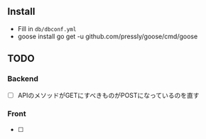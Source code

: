 ## Install
- Fill in `db/dbconf.yml`
- goose install
  go get -u github.com/pressly/goose/cmd/goose

## TODO
### Backend
- [ ] APIのメソッドがGETにすべきものがPOSTになっているのを直す
### Front
- [ ] 
